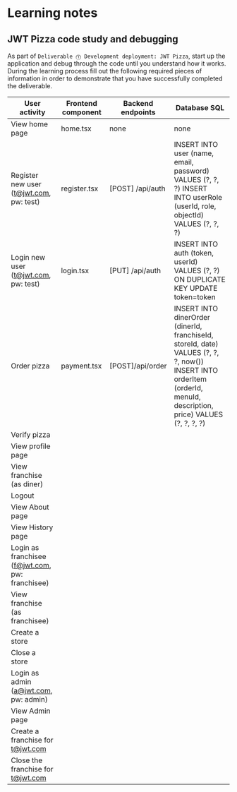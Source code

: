 # Learning notes

## JWT Pizza code study and debugging

As part of `Deliverable ⓵ Development deployment: JWT Pizza`, start up the application and debug through the code until you understand how it works. During the learning process fill out the following required pieces of information in order to demonstrate that you have successfully completed the deliverable.

| User activity                                       | Frontend component | Backend endpoints | Database SQL |
| --------------------------------------------------- | ------------------ | ----------------- | ------------ |
| View home page                                      | home.tsx           | none              | none         |
| Register new user<br/>(t@jwt.com, pw: test)         | register.tsx |  [POST] /api/auth   |  INSERT INTO user (name, email, password) VALUES (?, ?, ?) INSERT INTO userRole (userId, role, objectId) VALUES (?, ?, ?)            |
| Login new user<br/>(t@jwt.com, pw: test)            | login.tsx                   |   [PUT] /api/auth             |   INSERT INTO auth (token, userId) VALUES (?, ?) ON DUPLICATE KEY UPDATE token=token           |
| Order pizza                                         | payment.tsx                   |  [POST]/api/order                 |  INSERT INTO dinerOrder (dinerId, franchiseId, storeId, date) VALUES (?, ?, ?, now())  INSERT INTO orderItem (orderId, menuId, description, price) VALUES (?, ?, ?, ?)           |
| Verify pizza                                        |                    |                   |              |
| View profile page                                   |                    |                   |              |
| View franchise<br/>(as diner)                       |                    |                   |              |
| Logout                                              |                    |                   |              |
| View About page                                     |                    |                   |              |
| View History page                                   |                    |                   |              |
| Login as franchisee<br/>(f@jwt.com, pw: franchisee) |                    |                   |              |
| View franchise<br/>(as franchisee)                  |                    |                   |              |
| Create a store                                      |                    |                   |              |
| Close a store                                       |                    |                   |              |
| Login as admin<br/>(a@jwt.com, pw: admin)           |                    |                   |              |
| View Admin page                                     |                    |                   |              |
| Create a franchise for t@jwt.com                    |                    |                   |              |
| Close the franchise for t@jwt.com                   |                    |                   |              |

